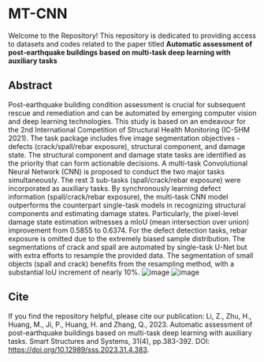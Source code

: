 # MT-CNN
Welcome to the Repository! This repository is dedicated to providing access to datasets and codes related to the paper titled **Automatic assessment of post-earthquake buildings based on multi-task deep learning with auxiliary tasks**
## Abstract
Post-earthquake building condition assessment is crucial for subsequent rescue and remediation and can be automated by emerging computer vision and deep learning technologies. This study is based on an endeavour for the 2nd International Competition of Structural Health 
Monitoring (IC-SHM 2021). The task package includes five image segmentation objectives - defects (crack/spall/rebar exposure), structural component, and damage state. The structural component and damage state tasks are identified as the priority that can form actionable 
decisions. A multi-task Convolutional Neural Network (CNN) is proposed to conduct the two major tasks simultaneously. The rest 3 sub-tasks (spall/crack/rebar exposure) were incorporated as auxiliary tasks. By synchronously learning defect information (spall/crack/rebar 
exposure), the multi-task CNN model outperforms the counterpart single-task models in recognizing structural components and estimating damage states. Particularly, the pixel-level damage state estimation witnesses a mIoU (mean intersection over union) improvement from 
0.5855 to 0.6374. For the defect detection tasks, rebar exposure is omitted due to the extremely biased sample distribution. The segmentations of crack and spall are automated by single-task U-Net but with extra efforts to resample the provided data. 
The segmentation of small objects (spall and crack) benefits from the resampling method, with a substantial IoU increment of nearly 10%.
![image](https://github.com/user-attachments/assets/0c541a13-4cc3-4c13-9cde-028467396d8d)
![image](https://github.com/user-attachments/assets/0d32fd46-2720-496f-accc-a6d94b7c62b5)
## Cite
If you find the repository helpful, please cite our publication: 
Li, Z., Zhu, H., Huang, M., Ji, P., Huang, H. and Zhang, Q., 2023. Automatic assessment of post-earthquake buildings based on multi-task deep learning with auxiliary tasks. Smart Structures and Systems, 31(4), pp.383-392. DOI: https://doi.org/10.12989/sss.2023.31.4.383.

